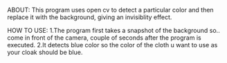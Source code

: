 
ABOUT:
This program uses open cv to detect a particular color and then replace it with the background, giving an invisiblity effect.

HOW TO USE:
1.The program first takes a snapshot of the background so.. come in front of the camera, couple of seconds after the program is executed.
2.It detects blue color so the color of the cloth u want to use as your cloak should be blue.
